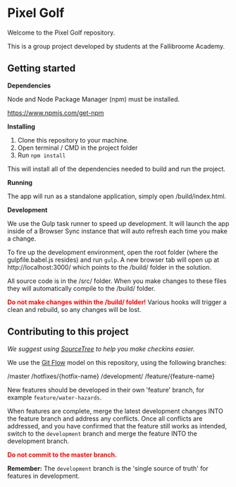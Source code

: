 Pixel Golf
====

Welcome to the Pixel Golf repository.

This is a group project developed by students at the Fallibroome Academy.

Getting started
----

**Dependencies**

Node and Node Package Manager (npm) must be installed.

https://www.npmjs.com/get-npm

**Installing**

<ol>
<li>Clone this repository to your machine.</li>
<li>Open terminal / CMD in the project folder</li>
<li>Run <code>npm install</code></li>
</ol>

This will install all of the dependencies needed to build and run the project.

**Running**

The app will run as a standalone application, simply open /build/index.html.

**Development**

We use the Gulp task runner to speed up development. It will launch the app inside of
a Browser Sync instance that will auto refresh each time you make a change.

To fire up the development environment, open the root folder (where the gulpfile.babel.js resides)
and run <code>gulp</code>. A new browser tab will open up at http://localhost:3000/ which points
to the /build/ folder in the solution.

All source code is in the /src/ folder. When you make changes to these files they will automatically
compile to the /build/ folder.

<strong style="color: red;">Do not make changes within the /build/ folder!</strong> Various hooks
will trigger a clean and rebuild, so any changes will be lost.

Contributing to this project
----

<i>We suggest using <a href="https://www.sourcetreeapp.com/">SourceTree</a> to help you make checkins easier.</i>

We use the <a href="https://danielkummer.github.io/git-flow-cheatsheet/">Git Flow</a> model on this repository, using the following branches:

/master
/hotfixes/{hotfix-name}
/development/
/feature/{feature-name}

New features should be developed in their own 'feature' branch, for example <code>feature/water-hazards</code>.

When features are complete, merge the latest development changes INTO the feature branch and address any conflicts.
Once all conflicts are addressed, and you have confirmed that the feature still works as intended, switch to the
<code>development</code> branch and merge the feature INTO the development branch.

<strong style="color: red;">Do not commit to the master branch.</strong>

**Remember:** The <code>development</code> branch is the 'single source of truth' for features in development.

